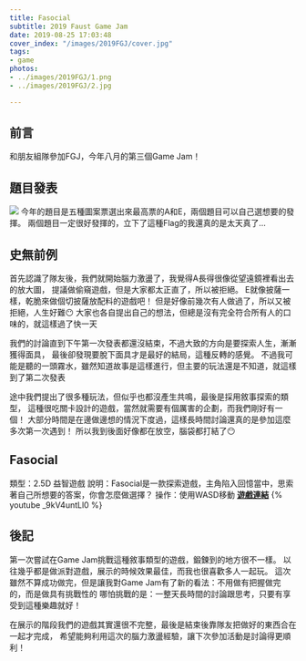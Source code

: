 ```yaml
---
title: Fasocial
subtitle: 2019 Faust Game Jam
date: 2019-08-25 17:03:48
cover_index: "/images/2019FGJ/cover.jpg"
tags:
- game
photos:
- ../images/2019FGJ/1.png
- ../images/2019FGJ/2.jpg

---
```


## 前言
和朋友組隊參加FGJ，今年八月的第三個Game Jam！

## 題目發表
![](/images/2019FGJ/theme.png)
今年的題目是五種圖案票選出來最高票的A和E，兩個題目可以自己選想要的發揮。
兩個題目一定很好發揮的，立下了這種Flag的我還真的是太天真了...

## 史無前例
首先認識了隊友後，我們就開始腦力激盪了，我覺得A長得很像從望遠鏡裡看出去的放大圖，
提議做偷窺遊戲，但是大家都太正直了，所以被拒絕。
E就像披薩一樣，乾脆來做個切披薩放配料的遊戲吧！
但是好像前幾次有人做過了，所以又被拒絕，人生好難😶
大家也各自提出自己的想法，但總是沒有完全符合所有人的口味的，就這樣過了快一天

我們的討論直到下午第一次發表都還沒結束，不過大致的方向是要探索人生，漸漸獲得面具，
最後卻發現要脫下面具才是最好的結局，這種反轉的感覺。
不過我可能是聽的一頭霧水，雖然知道故事是這樣進行，但主要的玩法還是不知道，就這樣到了第二次發表

途中我們提出了很多種玩法，但似乎也都沒產生共鳴，最後是採用敘事探索的類型，
這種很吃關卡設計的遊戲，當然就需要有個厲害的企劃，而我們剛好有一個！
大部分時間是在邊做邊想的情況下度過，這樣長時間討論還真的是參加這麼多次第一次遇到！
所以我到後面好像都在放空，腦袋都打結了😶

## Fasocial
類型：2.5D 益智遊戲
說明：Fasocial是一款探索遊戲，主角陷入回憶當中，思索著自己所想要的答案，你會怎麼做選擇？
操作：使用WASD移動
**[遊戲連結](https://liue23456hotmailcom.itch.io/fasocial)**
{% youtube _9kV4untLl0 %}

## 後記
第一次嘗試在Game Jam挑戰這種敘事類型的遊戲，鍛鍊到的地方很不一樣。
以往幾乎都是做派對遊戲，展示的時候效果最佳，而我也很喜歡多人一起玩。
這次雖然不算成功做完，但是讓我對Game Jam有了新的看法：不用做有把握做完的，而是做具有挑戰性的
哪怕挑戰的是：一整天長時間的討論跟思考，只要有享受到這種樂趣就好！

在展示的階段我們的遊戲其實還很不完整，最後是結束後靠隊友把做好的東西合在一起才完成，
希望能夠利用這次的腦力激盪經驗，讓下次參加活動是討論得更順利！


